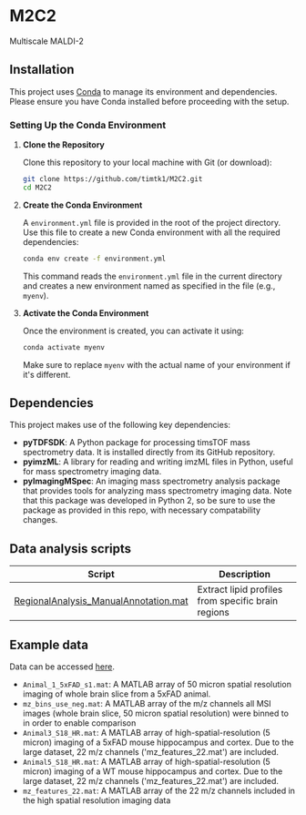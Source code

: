 # M2C2

Multiscale MALDI-2 

## Installation

This project uses [Conda](https://docs.conda.io/projects/conda/en/latest/user-guide/install/index.html) to manage its environment and dependencies. Please ensure you have Conda installed before proceeding with the setup.

### Setting Up the Conda Environment

1. **Clone the Repository**

    Clone this repository to your local machine with Git (or download):

    ```bash
    git clone https://github.com/timtk1/M2C2.git
    cd M2C2
    ```

2. **Create the Conda Environment**

    A `environment.yml` file is provided in the root of the project directory. Use this file to create a new Conda environment with all the required dependencies:

    ```bash
    conda env create -f environment.yml
    ```

    This command reads the `environment.yml` file in the current directory and creates a new environment named as specified in the file (e.g., `myenv`).

3. **Activate the Conda Environment**

    Once the environment is created, you can activate it using:

    ```bash
    conda activate myenv
    ```

    Make sure to replace `myenv` with the actual name of your environment if it's different.

## Dependencies

This project makes use of the following key dependencies:

- **pyTDFSDK**: A Python package for processing timsTOF mass spectrometry data. It is installed directly from its GitHub repository.
- **pyimzML**: A library for reading and writing imzML files in Python, useful for mass spectrometry imaging data.
- **pyImagingMSpec**: An imaging mass spectrometry analysis package that provides tools for analyzing mass spectrometry imaging data. Note that this package was developed in Python 2, so be sure to use the package as provided in this repo, with necessary compatability changes.

## Data analysis scripts

| Script | Description |
| --- | --- |
| [RegionalAnalysis_ManualAnnotation.mat]([https://github.com/richardxie1119/multiscale_analysis/blob/main/coronal3D.ipynb](https://github.com/timtk1/MALDI2Alz/blob/main/RegionalAnalysis_ManualAnnotation.m)) | Extract lipid profiles from specific brain regions |



 ## Example data
Data can be accessed [here](https://databank.illinois.edu/datasets/IDB-4907703).
- `Animal_1_5xFAD_s1.mat`: A MATLAB array of 50 micron spatial resolution imaging of whole brain slice from a 5xFAD animal.
- `mz_bins_use_neg.mat`: A MATLAB array of the m/z channels all MSI images (whole brain slice, 50 micron spatial resolution) were binned to in order to enable comparison
- `Animal3_S18_HR.mat`: A MATLAB array of high-spatial-resolution (5 micron) imaging of a 5xFAD mouse hippocampus and cortex. Due to the large dataset, 22 m/z channels ('mz_features_22.mat') are included.
- `Animal5_S18_HR.mat`: A MATLAB array of high-spatial-resolution (5 micron) imaging of a WT mouse hippocampus and cortex. Due to the large dataset, 22 m/z channels ('mz_features_22.mat') are included.
- `mz_features_22.mat`: A MATLAB array of the 22 m/z channels included in the high spatial resolution imaging data


